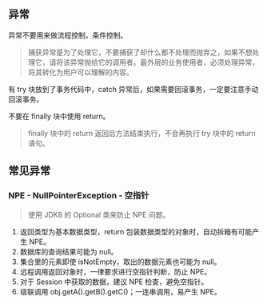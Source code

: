 ## 异常

异常不要用来做流程控制，条件控制。

> 捕获异常是为了处理它，不要捕获了却什么都不处理而抛弃之，如果不想处理它，请将该异常抛给它的调用者。最外层的业务使用者，必须处理异常，将其转化为用户可以理解的内容。


有 try 块放到了事务代码中，catch 异常后，如果需要回滚事务，一定要注意手动回滚事务。

不要在 finally 块中使用 return。

> finally 块中的 return 返回后方法结束执行，不会再执行 try 块中的 return 语句。

## 常见异常

### NPE - NullPointerException - 空指针

> 使用 JDK8 的 Optional 类来防止 NPE 问题。

1. 返回类型为基本数据类型，return 包装数据类型的对象时，自动拆箱有可能产生 NPE。
1. 数据库的查询结果可能为 null。
1. 集合里的元素即使 isNotEmpty，取出的数据元素也可能为 null。
1. 远程调用返回对象时，一律要求进行空指针判断，防止 NPE。
1. 对于 Session 中获取的数据，建议 NPE 检查，避免空指针。
1. 级联调用 obj.getA().getB().getC()；一连串调用，易产生 NPE。


